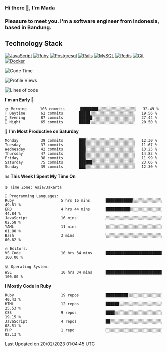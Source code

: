 ### Hi there 👋, I'm Mada
### Pleasure to meet you. I'm a software engineer from Indonesia, based in Bandung.

## Technology Stack

[![JavaScript](https://img.shields.io/badge/-JavaScript-%23F7DF1C?style=flat-square&logo=javascript&logoColor=000000&labelColor=%23F7DF1C&color=%23FFCE5A)](https://www.javascript.com/)
[![Ruby](https://img.shields.io/badge/Ruby-CC342D?style=flat-square&logo=ruby&logoColor=white)](https://www.ruby-lang.org/en/)
[![Postgresql](https://img.shields.io/badge/PostgreSQL-316192?style=flat-square&logo=postgresql&logoColor=ffffff)](https://www.postgresql.org/)
[![Rails](https://img.shields.io/badge/Ruby_on_Rails-CC0000?style=flat-square&logo=ruby-on-rails&logoColor=white)](https://rubyonrails.org/)
[![MySQL](https://img.shields.io/badge/-MySQL-4479A1?style=flat-square&logo=MySQL&logoColor=ffffff)](https://www.mysql.com/)
[![Redis](https://img.shields.io/badge/-Redis-DC382D?style=flat-square&logo=Redis&logoColor=ffffff)](https://redis.io/)
[![Git](https://img.shields.io/badge/-Git-%23F05032?style=flat-square&logo=git&logoColor=%23ffffff)](https://git-scm.com/)
[![Docker](https://img.shields.io/badge/-Docker-2496ED?style=flat-square&logo=docker&logoColor=ffffff)](https://www.docker.com/)
<!--
**madaarya/madaarya** is a ✨ _special_ ✨ repository because its `README.md` (this file) appears on your GitHub profile.

Here are some ideas to get you started:

- 🔭 I’m currently working on ...
- 🌱 I’m currently learning ...
- 👯 I’m looking to collaborate on ...
- 🤔 I’m looking for help with ...
- 💬 Ask me about ...
- 📫 How to reach me: ...
- 😄 Pronouns: ...
- ⚡ Fun fact: ...
-->
<!--START_SECTION:waka-->
![Code Time](http://img.shields.io/badge/Code%20Time-5%2C201%20hrs%2032%20mins-blue)

![Profile Views](http://img.shields.io/badge/Profile%20Views-0-blue)

![Lines of code](https://img.shields.io/badge/From%20Hello%20World%20I%27ve%20Written-2%20Million%20lines%20of%20code-blue)

**I'm an Early 🐤** 

```text
🌞 Morning      103 commits       ████████░░░░░░░░░░░░░░░░░   32.49 % 
🌆 Daytime       62 commits       █████░░░░░░░░░░░░░░░░░░░░   19.56 % 
🌃 Evening       87 commits       ██████░░░░░░░░░░░░░░░░░░░   27.44 % 
🌙 Night         65 commits       █████░░░░░░░░░░░░░░░░░░░░   20.50 % 

```
📅 **I'm Most Productive on Saturday** 

```text
Monday          39 commits       ███░░░░░░░░░░░░░░░░░░░░░░   12.30 % 
Tuesday         37 commits       ███░░░░░░░░░░░░░░░░░░░░░░   11.67 % 
Wednesday       42 commits       ███░░░░░░░░░░░░░░░░░░░░░░   13.25 % 
Thursday        47 commits       ███░░░░░░░░░░░░░░░░░░░░░░   14.83 % 
Friday          38 commits       ███░░░░░░░░░░░░░░░░░░░░░░   11.99 % 
Saturday        75 commits       ██████░░░░░░░░░░░░░░░░░░░   23.66 % 
Sunday          39 commits       ███░░░░░░░░░░░░░░░░░░░░░░   12.30 % 

```


📊 **This Week I Spent My Time On** 

```text
⌚︎ Time Zone: Asia/Jakarta

💬 Programming Languages: 
Ruby                     5 hrs 16 mins       ████████████░░░░░░░░░░░░░   49.81 % 
ERB                      4 hrs 44 mins       ███████████░░░░░░░░░░░░░░   44.84 % 
JavaScript               16 mins             ░░░░░░░░░░░░░░░░░░░░░░░░░   02.58 % 
YAML                     11 mins             ░░░░░░░░░░░░░░░░░░░░░░░░░   01.80 % 
Bash                     3 mins              ░░░░░░░░░░░░░░░░░░░░░░░░░   00.62 % 

🔥 Editors: 
VS Code                  10 hrs 34 mins      █████████████████████████   100.00 % 

💻 Operating System: 
WSL                      10 hrs 34 mins      █████████████████████████   100.00 % 

```

**I Mostly Code in Ruby** 

```text
Ruby                     19 repos            ██████████░░░░░░░░░░░░░░░   40.43 % 
HTML                     12 repos            ██████░░░░░░░░░░░░░░░░░░░   25.53 % 
CSS                      9 repos             ████░░░░░░░░░░░░░░░░░░░░░   19.15 % 
JavaScript               4 repos             ██░░░░░░░░░░░░░░░░░░░░░░░   08.51 % 
PHP                      1 repo              ░░░░░░░░░░░░░░░░░░░░░░░░░   02.13 % 

```



 Last Updated on 20/02/2023 01:04:45 UTC
<!--END_SECTION:waka-->
